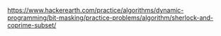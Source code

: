 https://www.hackerearth.com/practice/algorithms/dynamic-programming/bit-masking/practice-problems/algorithm/sherlock-and-coprime-subset/
